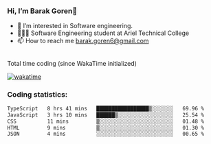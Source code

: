 ###  Hi, I’m Barak Goren👋
- 👀 I’m interested in Software engineering.
- 👨🏼‍🎓 Software Engineering student at Ariel Technical College
- 📫 How to reach me barak.goren6@gmail.com
##
Total time coding (since WakaTime initialized)

[![wakatime](https://wakatime.com/badge/user/5cc5ec80-a806-4ca2-a704-db29274e48cd.svg)](https://wakatime.com/@5cc5ec80-a806-4ca2-a704-db29274e48cd)

   
### Coding statistics:

<!--START_SECTION:waka-->

```txt
TypeScript   8 hrs 41 mins   █████████████████▒░░░░░░░   69.96 %
JavaScript   3 hrs 10 mins   ██████▒░░░░░░░░░░░░░░░░░░   25.54 %
CSS          11 mins         ▒░░░░░░░░░░░░░░░░░░░░░░░░   01.48 %
HTML         9 mins          ▒░░░░░░░░░░░░░░░░░░░░░░░░   01.30 %
JSON         4 mins          ░░░░░░░░░░░░░░░░░░░░░░░░░   00.65 %
```

<!--END_SECTION:waka-->

<!---
barakgoren/barakgoren is a ✨ special ✨ repository because its `README.md` (this file) appears on your GitHub profile.
You can click the Preview link to take a look at your changes.
--->
